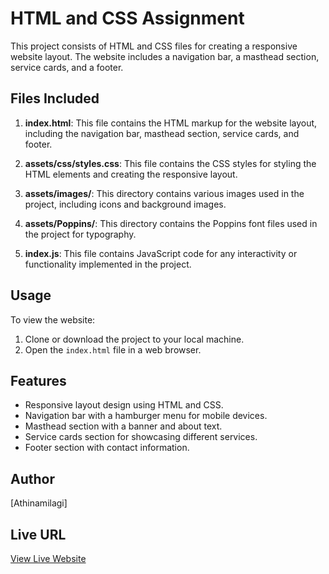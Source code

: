 # HTML and CSS Assignment

This project consists of HTML and CSS files for creating a responsive website layout. The website includes a navigation bar, a masthead section, service cards, and a footer.

## Files Included

1. **index.html**: This file contains the HTML markup for the website layout, including the navigation bar, masthead section, service cards, and footer.

2. **assets/css/styles.css**: This file contains the CSS styles for styling the HTML elements and creating the responsive layout.

3. **assets/images/**: This directory contains various images used in the project, including icons and background images.

4. **assets/Poppins/**: This directory contains the Poppins font files used in the project for typography.

5. **index.js**: This file contains JavaScript code for any interactivity or functionality implemented in the project.

## Usage

To view the website:

1. Clone or download the project to your local machine.
2. Open the `index.html` file in a web browser.

## Features

- Responsive layout design using HTML and CSS.
- Navigation bar with a hamburger menu for mobile devices.
- Masthead section with a banner and about text.
- Service cards section for showcasing different services.
- Footer section with contact information.

## Author

[Athinamilagi]

## Live URL

[View Live Website](https://athinamilagi.github.io/Frontend-Assignment/)



